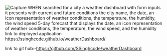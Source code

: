 ![Capture](https://user-images.githubusercontent.com/90226185/141209748-b1752304-8ab7-4c34-9ceb-9e7f0c8c838b.JPG)
WHEN  searched for a city a weather dashboard with form inputs
it presents with current and future conditions the city name, the date, an icon representation of weather conditions, the temperature, the humidity, the wind speed
5-day forecast that displays the date, an icon representation of weather conditions, the temperature, the wind speed, and the humidity
link to deployed application https://ssinghcode.github.io/weatherDashboard/

link to git hub:-https://github.com/SSinghcode/weatherDashboard


